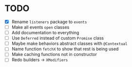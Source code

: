 # TODO
- [x] Rename `listeners` package to `events`
- [ ] Make all events `open` classes
- [ ] Add documentation to everything
- [ ] Use `Deferred` instead of custom `Promise` class
- [ ] Maybe make behaviors abstract classes with `@Contextual` 
- [ ] Name function `fetchX` to show that rest is being used
- [ ] Make caching functions not in constructor
- [ ] Redo builders -> `XModifiers`